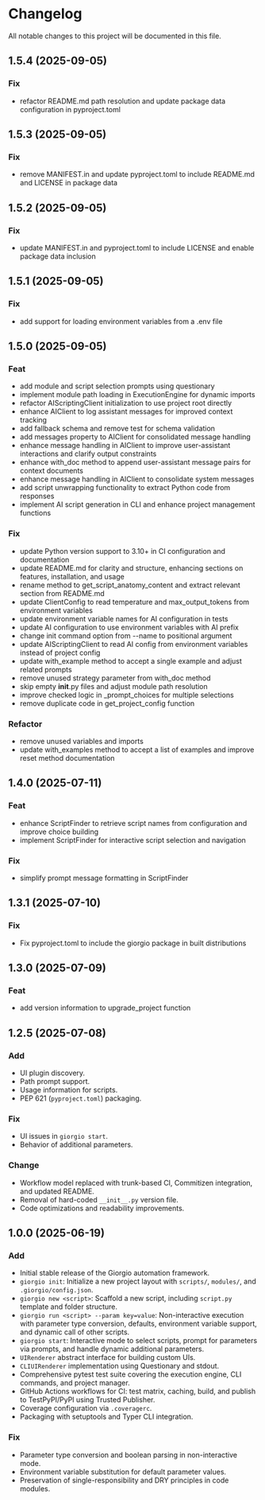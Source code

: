 # Changelog

All notable changes to this project will be documented in this file.

## 1.5.4 (2025-09-05)

### Fix

- refactor README.md path resolution and update package data configuration in pyproject.toml

## 1.5.3 (2025-09-05)

### Fix

- remove MANIFEST.in and update pyproject.toml to include README.md and LICENSE in package data

## 1.5.2 (2025-09-05)

### Fix

- update MANIFEST.in and pyproject.toml to include LICENSE and enable package data inclusion

## 1.5.1 (2025-09-05)

### Fix

- add support for loading environment variables from a .env file

## 1.5.0 (2025-09-05)

### Feat

- add module and script selection prompts using questionary
- implement module path loading in ExecutionEngine for dynamic imports
- refactor AIScriptingClient initialization to use project root directly
- enhance AIClient to log assistant messages for improved context tracking
- add fallback schema and remove test for schema validation
- add messages property to AIClient for consolidated message handling
- enhance message handling in AIClient to improve user-assistant interactions and clarify output constraints
- enhance with_doc method to append user-assistant message pairs for context documents
- enhance message handling in AIClient to consolidate system messages
- add script unwrapping functionality to extract Python code from responses
- implement AI script generation in CLI and enhance project management functions

### Fix

- update Python version support to 3.10+ in CI configuration and documentation
- update README.md for clarity and structure, enhancing sections on features, installation, and usage
- rename method to get_script_anatomy_content and extract relevant section from README.md
- update ClientConfig to read temperature and max_output_tokens from environment variables
- update environment variable names for AI configuration in tests
- update AI configuration to use environment variables with AI prefix
- change init command option from --name to positional argument
- update AIScriptingClient to read AI config from environment variables instead of project config
- update with_example method to accept a single example and adjust related prompts
- remove unused strategy parameter from with_doc method
- skip empty __init__.py files and adjust module path resolution
- improve checked logic in _prompt_choices for multiple selections
- remove duplicate code in get_project_config function

### Refactor

- remove unused variables and imports
- update with_examples method to accept a list of examples and improve reset method documentation

## 1.4.0 (2025-07-11)

### Feat

- enhance ScriptFinder to retrieve script names from configuration and improve choice building
- implement ScriptFinder for interactive script selection and navigation

### Fix

- simplify prompt message formatting in ScriptFinder

## 1.3.1 (2025-07-10)

### Fix

- Fix pyproject.toml to include the giorgio package in built distributions

## 1.3.0 (2025-07-09)

### Feat

- add version information to upgrade_project function

## 1.2.5 (2025-07-08)

### Add

- UI plugin discovery.
- Path prompt support.
- Usage information for scripts.
- PEP 621 (`pyproject.toml`) packaging.

### Fix

- UI issues in `giorgio start`.
- Behavior of additional parameters.

### Change

- Workflow model replaced with trunk-based CI, Commitizen integration, and updated README.
- Removal of hard-coded `__init__.py` version file.
- Code optimizations and readability improvements.

## 1.0.0 (2025-06-19)

### Add

- Initial stable release of the Giorgio automation framework.
- `giorgio init`: Initialize a new project layout with `scripts/`, `modules/`, and `.giorgio/config.json`.
- `giorgio new <script>`: Scaffold a new script, including `script.py` template and folder structure.
- `giorgio run <script> --param key=value`: Non-interactive execution with parameter type conversion, defaults, environment variable support, and dynamic call of other scripts.
- `giorgio start`: Interactive mode to select scripts, prompt for parameters via prompts, and handle dynamic additional parameters.
- `UIRenderer` abstract interface for building custom UIs.
- `CLIUIRenderer` implementation using Questionary and stdout.
- Comprehensive pytest test suite covering the execution engine, CLI commands, and project manager.
- GitHub Actions workflows for CI: test matrix, caching, build, and publish to TestPyPI/PyPI using Trusted Publisher.
- Coverage configuration via `.coveragerc`.
- Packaging with setuptools and Typer CLI integration.

### Fix

- Parameter type conversion and boolean parsing in non-interactive mode.
- Environment variable substitution for default parameter values.
- Preservation of single-responsibility and DRY principles in code modules.
